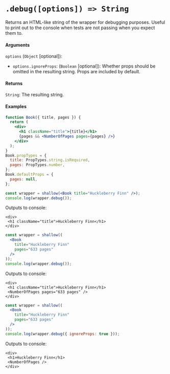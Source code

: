# `.debug([options]) => String`

Returns an HTML-like string of the wrapper for debugging purposes. Useful to print out to the
console when tests are not passing when you expect them to.


#### Arguments

`options` (`Object` [optional]):
- `options.ignoreProps`: (`Boolean` [optional]): Whether props should be omitted in the resulting string. Props are included by default.

#### Returns

`String`: The resulting string.



#### Examples
```jsx
function Book({ title, pages }) {
  return (
    <div>
      <h1 className="title">{title}</h1>
      {pages && <NumberOfPages pages={pages} />}
    </div>
  );
}
Book.propTypes = {
  title: PropTypes.string.isRequired,
  pages: PropTypes.number,
};
Book.defaultProps = {
  pages: null,
};
```
```jsx
const wrapper = shallow(<Book title="Huckleberry Finn" />);
console.log(wrapper.debug());
```
Outputs to console:
```text
<div>
 <h1 className="title">Huckleberry Finn</h1>
</div>
```

```jsx
const wrapper = shallow((
  <Book
    title="Huckleberry Finn"
    pages="633 pages"
  />
));
console.log(wrapper.debug());
```
Outputs to console:
```text
<div>
 <h1 className="title">Huckleberry Finn</h1>
 <NumberOfPages pages="633 pages" />
</div>
```

```jsx
const wrapper = shallow((
  <Book
    title="Huckleberry Finn"
    pages="633 pages"
  />
));
console.log(wrapper.debug({ ignoreProps: true }));
```
Outputs to console:
```text
<div>
 <h1>Huckleberry Finn</h1>
 <NumberOfPages />
</div>
```
